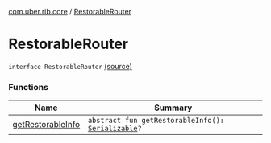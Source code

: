 [com.uber.rib.core](../index.md) / [RestorableRouter](./index.md)

# RestorableRouter

`interface RestorableRouter` [(source)](https://github.com/asvid/GdzieTaBiedra/tree/master/app/src/main/java/com/uber/rib/core/RestorableRouter.kt#L5)

### Functions

| Name | Summary |
|---|---|
| [getRestorableInfo](get-restorable-info.md) | `abstract fun getRestorableInfo(): `[`Serializable`](https://developer.android.com/reference/java/io/Serializable.html)`?` |
